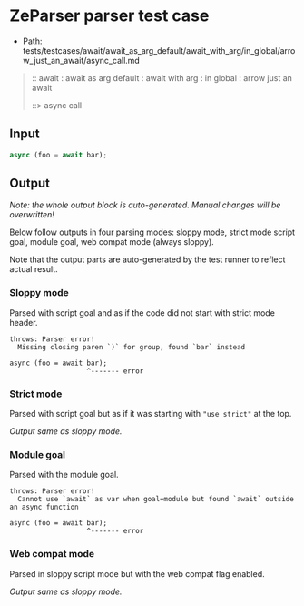 # ZeParser parser test case

- Path: tests/testcases/await/await_as_arg_default/await_with_arg/in_global/arrow_just_an_await/async_call.md

> :: await : await as arg default : await with arg : in global : arrow just an await
>
> ::> async call

## Input

`````js
async (foo = await bar);
`````

## Output

_Note: the whole output block is auto-generated. Manual changes will be overwritten!_

Below follow outputs in four parsing modes: sloppy mode, strict mode script goal, module goal, web compat mode (always sloppy).

Note that the output parts are auto-generated by the test runner to reflect actual result.

### Sloppy mode

Parsed with script goal and as if the code did not start with strict mode header.

`````
throws: Parser error!
  Missing closing paren `)` for group, found `bar` instead

async (foo = await bar);
                   ^------- error
`````

### Strict mode

Parsed with script goal but as if it was starting with `"use strict"` at the top.

_Output same as sloppy mode._

### Module goal

Parsed with the module goal.

`````
throws: Parser error!
  Cannot use `await` as var when goal=module but found `await` outside an async function

async (foo = await bar);
                   ^------- error
`````


### Web compat mode

Parsed in sloppy script mode but with the web compat flag enabled.

_Output same as sloppy mode._

